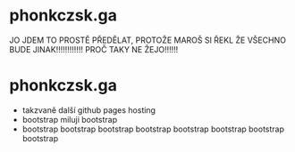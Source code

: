 # phonkczsk.ga
JO JDEM TO PROSTĚ PŘEDĚLAT, PROTOŽE MAROŠ SI ŘEKL ŽE VŠECHNO BUDE JINAK!!!!!!!!!!!!
PROČ TAKY NE ŽEJO!!!!!!

# phonkczsk.ga
* takzvaně další github pages hosting  
* bootstrap miluji bootstrap  
* bootstrap bootstrap bootstrap bootstrap bootstrap bootstrap bootstrap bootstrap 
